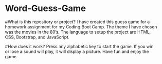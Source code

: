 # Word-Guess-Game
#What is this repository or project? 
I have created this guess game for a homework assignment for my Coding Boot Camp.
The theme I have chosen was the movies in the 80’s.
The language to setup the project are HTML, CSS, Bootstrap, and JavaScript.

#How does it work?
Press any alphabetic key to start the game.
If you win or lose a sound will play, it will display a picture.
Have fun and enjoy the game.


